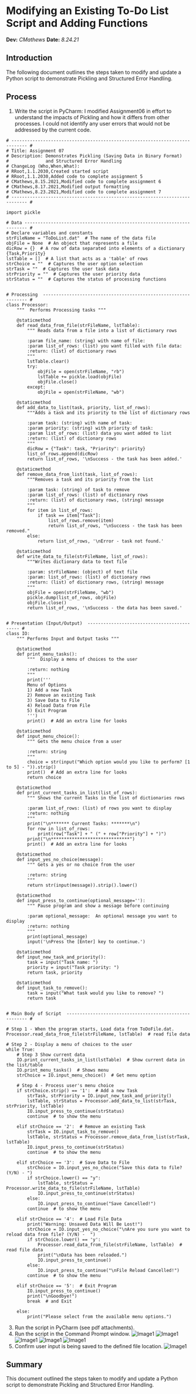 # Modifying an Existing To-Do List Script and Adding Functions

**Dev:** *CMathews*
**Date:** *8.24.21*

## Introduction
The following document outlines the steps taken to modify and update a Python script to demonstrate Pickling and Structured Error Handling.

## Process
1.	Write the script in PyCharm: I modified Assignment06 in effort to understand the impacts of Pickling and how it differs from other processes. I could not identify any user errors that would not be addressed by the current code.
```
# ---------------------------------------------------------------------------- #
# Title: Assignment 07
# Description: Demonstrates Pickling (Saving Data in Binary Format)
#              and Structured Error Handling
# ChangeLog (Who,When,What):
# RRoot,1.1.2030,Created started script
# RRoot,1.1.2030,Added code to complete assignment 5
# CMathews,8.15.2021,Modified code to complete assignment 6
# CMathews,8.17.2021,Modified output formatting
# CMathews,8.23.2021,Modified code to complete assignment 7
# ---------------------------------------------------------------------------- #

import pickle

# Data ----------------------------------------------------------------------- #
# Declare variables and constants
strFileName = "ToDoList.dat"  # The name of the data file
objFile = None  # An object that represents a file
dicRow = {}  # A row of data separated into elements of a dictionary {Task,Priority}
lstTable = []  # A list that acts as a 'table' of rows
strChoice = ""  # Captures the user option selection
strTask = ""  # Captures the user task data
strPriority = ""  # Captures the user priority data
strStatus = ""  # Captures the status of processing functions


# Processing  ---------------------------------------------------------------- #
class Processor:
    """  Performs Processing tasks """

    @staticmethod
    def read_data_from_file(strFileName, lstTable):
        """ Reads data from a file into a list of dictionary rows

        :param file_name: (string) with name of file:
        :param list_of_rows: (list) you want filled with file data:
        :return: (list) of dictionary rows
        """
        lstTable.clear()
        try:
            objFile = open(strFileName, "rb")
            lstTable += pickle.load(objFile)
            objFile.close()
        except:
            objFile = open(strFileName, "wb")

    @staticmethod
    def add_data_to_list(task, priority, list_of_rows):
        """Adds a task and its priority to the list of dictionary rows

        :param task: (string) with name of task:
        :param priority: (string) with priority of task:
        :param list_of_rows: (list) data you want added to list
        :return: (list) of dictionary rows
        """
        dicRow = {"Task": task, "Priority": priority}
        list_of_rows.append(dicRow)
        return list_of_rows, '\nSuccess - the task has been added.'

    @staticmethod
    def remove_data_from_list(task, list_of_rows):
        """Removes a task and its priority from the list

        :param task: (string) of task to remove
        :param list_of_rows: (list) of dictionary rows
        :return: (list) of dictionary rows, (string) message
        """
        for item in list_of_rows:
            if task == item["Task"]:
                list_of_rows.remove(item)
                return list_of_rows, "\nSuccess - the task has been removed."
        else:
            return list_of_rows, '\nError - task not found.'

    @staticmethod
    def write_data_to_file(strFileName, list_of_rows):
        """Writes dictionary data to text file

        :param: strFileName: (object) of text file
        :param: list_of_rows: (list) of dictionary rows
        :return: (list) of dictionary rows, (string) message
        """
        objFile = open(strFileName, "wb")
        pickle.dump(list_of_rows, objFile)
        objFile.close()
        return list_of_rows, '\nSuccess - the data has been saved.'


# Presentation (Input/Output)  -------------------------------------------- #
class IO:
    """ Performs Input and Output tasks """

    @staticmethod
    def print_menu_tasks():
        """  Display a menu of choices to the user

        :return: nothing
        """
        print('''
        Menu of Options
        1) Add a new Task
        2) Remove an existing Task
        3) Save Data to File        
        4) Reload Data from File
        5) Exit Program
        ''')
        print()  # Add an extra line for looks

    @staticmethod
    def input_menu_choice():
        """ Gets the menu choice from a user

        :return: string
        """
        choice = str(input("Which option would you like to perform? [1 to 5] - ")).strip()
        print()  # Add an extra line for looks
        return choice

    @staticmethod
    def print_current_tasks_in_list(list_of_rows):
        """ Shows the current Tasks in the list of dictionaries rows

        :param list_of_rows: (list) of rows you want to display
        :return: nothing
        """
        print("\n******* Current Tasks: *******\n")
        for row in list_of_rows:
            print(row["Task"] + " (" + row["Priority"] + ")")
        print("\n******************************")
        print()  # Add an extra line for looks

    @staticmethod
    def input_yes_no_choice(message):
        """ Gets a yes or no choice from the user

        :return: string
        """
        return str(input(message)).strip().lower()

    @staticmethod
    def input_press_to_continue(optional_message=''):
        """ Pause program and show a message before continuing

        :param optional_message:  An optional message you want to display
        :return: nothing
        """
        print(optional_message)
        input('\nPress the [Enter] key to continue.')

    @staticmethod
    def input_new_task_and_priority():
        task = input("Task name: ")
        priority = input("Task priority: ")
        return task, priority

    @staticmethod
    def input_task_to_remove():
        task = input("What task would you like to remove? ")
        return task


# Main Body of Script  ------------------------------------------------------- #

# Step 1 - When the program starts, Load data from ToDoFile.dat.
Processor.read_data_from_file(strFileName, lstTable)  # read file data

# Step 2 - Display a menu of choices to the user
while True:
    # Step 3 Show current data
    IO.print_current_tasks_in_list(lstTable)  # Show current data in the list/table
    IO.print_menu_tasks()  # Shows menu
    strChoice = IO.input_menu_choice()  # Get menu option

    # Step 4 - Process user's menu choice
    if strChoice.strip() == '1':  # Add a new Task
        strTask, strPriority = IO.input_new_task_and_priority()
        lstTable, strStatus = Processor.add_data_to_list(strTask, strPriority, lstTable)
        IO.input_press_to_continue(strStatus)
        continue  # to show the menu

    elif strChoice == '2':  # Remove an existing Task
        strTask = IO.input_task_to_remove()
        lstTable, strStatus = Processor.remove_data_from_list(strTask, lstTable)
        IO.input_press_to_continue(strStatus)
        continue  # to show the menu

    elif strChoice == '3':  # Save Data to File
        strChoice = IO.input_yes_no_choice("Save this data to file? (Y/N) - ")
        if strChoice.lower() == "y":
            lstTable, strStatus = Processor.write_data_to_file(strFileName, lstTable)
            IO.input_press_to_continue(strStatus)
        else:
            IO.input_press_to_continue("Save Cancelled!")
        continue  # to show the menu

    elif strChoice == '4':  # Load File Data
        print("Warning: Unsaved Data Will Be Lost!")
        strChoice = IO.input_yes_no_choice("\nAre you sure you want to reload data from file? (Y/N) -  ")
        if strChoice.lower() == 'y':
            Processor.read_data_from_file(strFileName, lstTable)  # read file data
            print("\nData has been reloaded.")
            IO.input_press_to_continue()
        else:
            IO.input_press_to_continue("\nFile Reload Cancelled!")
        continue  # to show the menu

    elif strChoice == '5':  # Exit Program
        IO.input_press_to_continue()
        print("\nGoodbye!")
        break  # and Exit

    else:
        print("Please select from the available menu options.")
```

3.	Run the script in PyCharm (see pdf attachments).
4.	Run the script in the Command Prompt window.
    ![Image1](https://github.com/cmathews10/IntroToProg-Python-Mod07/blob/main/Picture1.png "Command Prompt Window")
    ![Image1](https://github.com/cmathews10/IntroToProg-Python-Mod07/blob/main/Picture2.png "Command Prompt Window")
    ![Image1](https://github.com/cmathews10/IntroToProg-Python-Mod07/blob/main/Picture3.png "Command Prompt Window")
    ![Image1](https://github.com/cmathews10/IntroToProg-Python-Mod07/blob/main/Picture4.png "Command Prompt Window")
    ![Image1](https://github.com/cmathews10/IntroToProg-Python-Mod07/blob/main/Picture5.png "Command Prompt Window")
5.  Confirm user input is being saved to the defined file location.
    ![Image1](https://github.com/cmathews10/IntroToProg-Python-Mod07/blob/main/Picture6.png "Command Prompt Window")

## Summary
This document outlined the steps taken to modify and update a Python script to demonstrate Pickling and Structured Error Handling.
